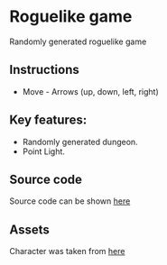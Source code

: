 # Roguelike game

Randomly generated roguelike game

## Instructions
* Move - Arrows (up, down, left, right)

## Key features:
* Randomly generated dungeon.
* Point Light.

## Source code
Source code can be shown [here](/game_example.rs)

## Assets
Character was taken from [here](https://totuslotus.itch.io/characterpack)
